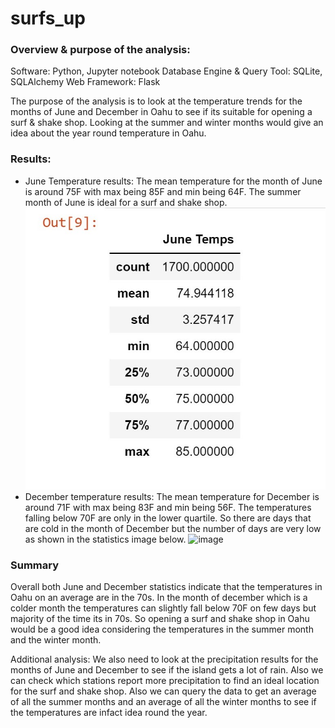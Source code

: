 # surfs_up
### Overview & purpose of the analysis:
Software: Python, Jupyter notebook
Database Engine & Query Tool: SQLite, SQLAlchemy
Web Framework: Flask

The purpose of the analysis is to look at the temperature trends for the months of June and December in Oahu to see if its suitable for opening a surf & shake shop. Looking at the summer and winter months would give an idea about the year round temperature in Oahu. 

### Results:
- June Temperature results: The mean temperature for the month of June is around 75F with max being 85F and min being 64F. The summer month of June is ideal for a surf and shake shop.
![image](https://github.com/vijayabme/surfs_up/blob/main/Resources/June_temps.jpg)
- December temperature results: The mean temperature for December is around 71F with max being 83F and min being 56F. The temperatures falling below 70F are only in the lower quartile. So there are days that are cold in the month of December but the number of days are very low as shown in the statistics image below.
![image](Outcomes_vs_Goals.png)
### Summary
Overall both June and December statistics indicate that the temperatures in Oahu on an average are in the 70s. In the month of december which is a colder month the temperatures can slightly fall below 70F on few days but majority of the time its in 70s. So opening a surf and shake shop in Oahu would be a good idea considering the temperatures in the summer month and the winter month.

Additional analysis:
We also need to look at the precipitation results for the months of June and December to see if the island gets a lot of rain.
Also we can check which stations report more precipitation to find an ideal location for the surf and shake shop.
Also we can query the data to get an average of all the summer months and an average of all the winter months to see if the temperatures are infact idea round the year.
